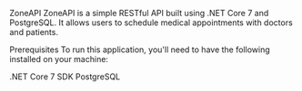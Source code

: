 ZoneAPI
ZoneAPI is a simple RESTful API built using .NET Core 7 and PostgreSQL. It allows users to schedule medical appointments with doctors and patients.

Prerequisites
To run this application, you'll need to have the following installed on your machine:

.NET Core 7 SDK
PostgreSQL
